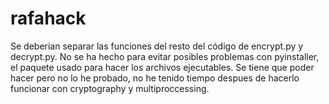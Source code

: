 # rafahack
 
Se deberian separar las funciones del resto del código de encrypt.py y decrypt.py.
No se ha hecho para evitar posibles problemas con pyinstaller, el paquete usado para
hacer los archivos ejecutables. Se tiene que poder hacer pero no lo he probado, no he
tenido tiempo despues de hacerlo funcionar con cryptography y multiproccessing.
